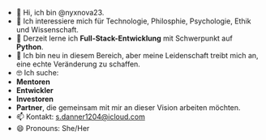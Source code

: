 - 👋 Hi, ich bin @nyxnova23.
- 👀 Ich interessiere mich für Technologie, Philosphie, Psychologie, Ethik und Wissenschaft.
- 🌱 Derzeit lerne ich **Full-Stack-Entwicklung** mit Schwerpunkt auf **Python**.
- 🤝 Ich bin neu in diesem Bereich, aber meine Leidenschaft treibt mich an, eine echte Veränderung zu schaffen.
- 🤓 Ich suche:
-    **Mentoren**
-    **Entwickler**
-    **Investoren**
-    **Partner**, die gemeinsam mit mir an dieser Vision arbeiten möchten.
- 📫 Kontakt: s.danner1204@icloud.com
- 😄 Pronouns: She/Her
